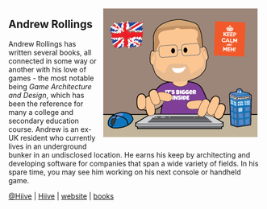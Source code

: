 <img src="images/andrew.png" style="float:right; margin:10px;" />

## Andrew Rollings

Andrew Rollings has written several books, all connected in some way or another with his love of games - the most notable being *Game Architecture and Design*, which has been the reference for many a college and secondary education course. Andrew is an ex-UK resident who currently lives in an underground bunker in an undisclosed location. He earns his keep by architecting and developing software for companies that span a wide variety of fields. In his spare time, you may see him working on his next console or handheld game.

<a href="https://twitter.com/hiive" target="_blank"><i class="fa fa-twitter"></i> @Hiive</a> | 
<a href="https://github.com/hiive" target="_blank"><i class="fa fa-github"></i> Hiive</a> |
<a href="http://hiive.com/" target="_blank"><i class="fa fa-globe"></i> website</a> |
<a href="https://www.amazon.com/Andrew-Rollings/e/B001IQZGKY/" target="_blank"><i class="fa fa-amazon"></i> books</a>

<div style="clear:both;"></div>